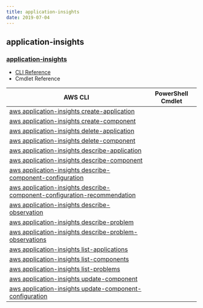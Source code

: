 ```yaml
---
title: application-insights
date: 2019-07-04
---
```


## application-insights

### [application-insights](https://aws.amazon.com/)

* [CLI Reference](https://docs.aws.amazon.com/cli/latest/reference/application-insights/index.html)
* Cmdlet Reference

|AWS CLI|PowerShell Cmdlet|
|----|----|
|[aws application-insights create-application](https://docs.aws.amazon.com/cli/latest/reference/application-insights/create-application.html)||
|[aws application-insights create-component](https://docs.aws.amazon.com/cli/latest/reference/application-insights/create-component.html)||
|[aws application-insights delete-application](https://docs.aws.amazon.com/cli/latest/reference/application-insights/delete-application.html)||
|[aws application-insights delete-component](https://docs.aws.amazon.com/cli/latest/reference/application-insights/delete-component.html)||
|[aws application-insights describe-application](https://docs.aws.amazon.com/cli/latest/reference/application-insights/describe-application.html)||
|[aws application-insights describe-component](https://docs.aws.amazon.com/cli/latest/reference/application-insights/describe-component.html)||
|[aws application-insights describe-component-configuration](https://docs.aws.amazon.com/cli/latest/reference/application-insights/describe-component-configuration.html)||
|[aws application-insights describe-component-configuration-recommendation](https://docs.aws.amazon.com/cli/latest/reference/application-insights/describe-component-configuration-recommendation.html)||
|[aws application-insights describe-observation](https://docs.aws.amazon.com/cli/latest/reference/application-insights/describe-observation.html)||
|[aws application-insights describe-problem](https://docs.aws.amazon.com/cli/latest/reference/application-insights/describe-problem.html)||
|[aws application-insights describe-problem-observations](https://docs.aws.amazon.com/cli/latest/reference/application-insights/describe-problem-observations.html)||
|[aws application-insights list-applications](https://docs.aws.amazon.com/cli/latest/reference/application-insights/list-applications.html)||
|[aws application-insights list-components](https://docs.aws.amazon.com/cli/latest/reference/application-insights/list-components.html)||
|[aws application-insights list-problems](https://docs.aws.amazon.com/cli/latest/reference/application-insights/list-problems.html)||
|[aws application-insights update-component](https://docs.aws.amazon.com/cli/latest/reference/application-insights/update-component.html)||
|[aws application-insights update-component-configuration](https://docs.aws.amazon.com/cli/latest/reference/application-insights/update-component-configuration.html)||

